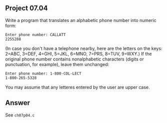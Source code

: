 ## Project 07.04
Write a program that translates an alphabetic phone number into numeric form:
```
Enter phone number: CALLATT
2255288
```
(In case you don't have a telephone nearby, here are the letters on the keys: 2=ABC, 3=DEF, 4=GHI, 5=JKL, 6=MNO, 7=PRS, 8=TUV, 9=WXY.) If the original phone number contains nonalphabetic characters (digits or punctuation, for example), leave them unchanged:
```
Enter phone number: 1-800-COL-LECT
1-800-265-5328
```
You may assume that any letteres entered by the user are upper case.

## Answer
See ```ch07p04.c```
